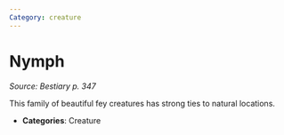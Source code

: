 ```yaml
---
Category: creature
---
```

# Nymph  
*Source: Bestiary p. 347*  

This family of beautiful fey creatures has strong ties to natural locations.

- **Categories**: Creature